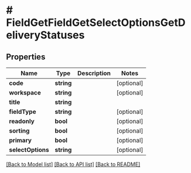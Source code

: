 # # FieldGetFieldGetSelectOptionsGetDeliveryStatuses

## Properties

Name | Type | Description | Notes
------------ | ------------- | ------------- | -------------
**code** | **string** |  | [optional] 
**workspace** | **string** |  | [optional] 
**title** | **string** |  | 
**fieldType** | **string** |  | [optional] 
**readonly** | **bool** |  | [optional] 
**sorting** | **bool** |  | [optional] 
**primary** | **bool** |  | [optional] 
**selectOptions** | **string** |  | [optional] 

[[Back to Model list]](../../README.md#documentation-for-models) [[Back to API list]](../../README.md#documentation-for-api-endpoints) [[Back to README]](../../README.md)


